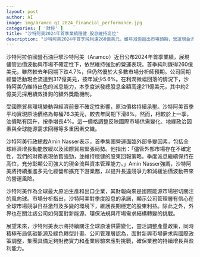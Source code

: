 ```yaml
---
layout: post
author: AI
image: img/aramco_q1_2024_financial_performance.jpg
categories: [ '財經' ]
title: "沙特阿美2024年首季業績穩健 股息維持高位"
description: "沙特阿美2024年首季純利達260億美元，雖年減但超出市場預期，營運現金流達317億美元；公司持續實施高額股息政策並推動多元化與低碳轉型，展現抗壓經營與未來布局能力。"
---
```

沙特阿拉伯國營石油巨擘沙特阿美（Aramco）近日公布2024年首季業績，展現儘管油價波動與市場不確定性下，依然維持強勁的營運表現。首季純利錄得260億美元，雖然較去年同期下跌4.7%，但仍然優於大多數市場分析師預期。公司同期經營活動現金流達到317億美元，按年減少5.6%。在利潤微幅回落的情況下，沙特阿美仍維持出色的派息能力，本季度派發總股息金額高達211億美元，其中約2億美元採用績效掛鉤的額外獎勵機制。

受國際貿易環境變動與經濟前景不確定性影響，原油價格持續承壓。沙特阿美首季平均實現原油價格為每桶76.3美元，較去年同期下滑8%。然而，相較於上一季，油價略有回升，按季增長4%。這一價格調整反映國際市場供需變化、地緣政治因素與全球能源需求回穩等多重因素交織。

沙特阿美行政總裁Amin Nasser表示，首季集團營運面臨外部多變因素，包括全球經濟增長動能放緩以及國際貿易緊張局勢。他指出：「儘管外部市場存在不確定性，我們的財務表現依舊強勁，並維持穩健的股東回報策略。季度派息繼續保持在高位，充分彰顯公司強大的現金流與資本管理能力。」Amin Nasser強調，沙特阿美將持續推進多元化經營和擴充下游業務，以提升長遠競爭力和減緩油價波動帶來的營運風險。

沙特阿美作為全球最大原油生產和出口企業，其財報向來是國際能源市場密切關注的風向球。市場分析指出，沙特阿美對季度股息的承諾，顯示公司管理層有信心在全球市場競爭日益激烈及多變的環境下，維護長期穩定的股東利益。除此之外，外界也在關注該公司如何面對新能源、環保法規與市場需求結構轉變的挑戰。

展望未來，沙特阿美表示將持續關注全球原油供需變化，靈活調整產量政策，同時積極布局低碳能源及綠色轉型計畫。公司管理層認為，面對新興市場需求與國際政策調整，集團具備足夠財務實力和產業經驗來應對挑戰，確保業務的持續增長與盈利能力。